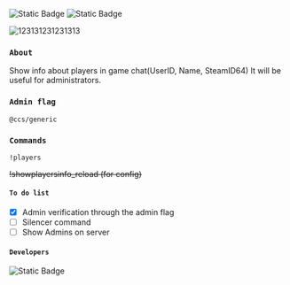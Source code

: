 ![Static Badge](https://img.shields.io/badge/pre-v1.3.0-yellow)
![Static Badge](https://img.shields.io/badge/API-v65%2B-blue)

![123131231231313](https://github.com/jackson-tougher/cs2_ShowPlayersInfo/assets/119735356/aaa36428-637b-4cde-99be-51470979ead2)

### `About`
Show info about players in game chat(UserID, Name, SteamID64)
It will be useful for administrators.

### `Admin flag`
```
@ccs/generic
```

### `Commands`
```
!players
```
~~!showplayersinfo_reload (for config)~~

#### `To do list`
- [x] Admin verification through the admin flag
- [ ] Silencer command
- [ ] Show Admins on server
#### `Developers`
![Static Badge](https://img.shields.io/badge/Author-jockii(ch1nazes)-orange)
